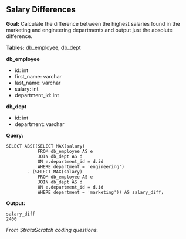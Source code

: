 ## Salary Differences

**Goal:** Calculate the difference between the highest salaries found in the marketing and engineering departments and output just the absolute difference.

**Tables:** db_employee, db_dept

**db_employee**

- id: int
- first_name: varchar
- last_name: varchar
- salary: int
- department_id: int

**db_dept**

- id: int
- department: varchar

**Query:**

```
SELECT ABS((SELECT MAX(salary)
            FROM db_employee AS e
            JOIN db_dept AS d
            ON e.department_id = d.id
            WHERE department = 'engineering')
        - (SELECT MAX(salary)
            FROM db_employee AS e
            JOIN db_dept AS d
            ON e.department_id = d.id
            WHERE department = 'marketing')) AS salary_diff;
```

**Output:**

```
salary_diff
2400
```

*From StrataScratch coding questions.*

